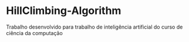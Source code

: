 # HillClimbing-Algorithm
Trabalho desenvolvido para trabalho de inteligência artificial do curso de ciência da computação
